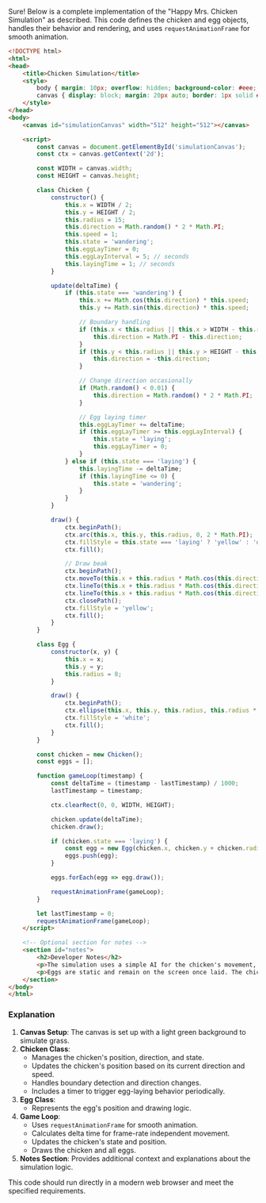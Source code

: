 Sure! Below is a complete implementation of the "Happy Mrs. Chicken Simulation" as described. This code defines the chicken and egg objects, handles their behavior and rendering, and uses `requestAnimationFrame` for smooth animation.

```html
<!DOCTYPE html>
<html>
<head>
    <title>Chicken Simulation</title>
    <style>
        body { margin: 10px; overflow: hidden; background-color: #eee; }
        canvas { display: block; margin: 20px auto; border: 1px solid #999; background-color: #90ee90; } /* Light green grass background */
    </style>
</head>
<body>
    <canvas id="simulationCanvas" width="512" height="512"></canvas>

    <script>
        const canvas = document.getElementById('simulationCanvas');
        const ctx = canvas.getContext('2d');

        const WIDTH = canvas.width;
        const HEIGHT = canvas.height;

        class Chicken {
            constructor() {
                this.x = WIDTH / 2;
                this.y = HEIGHT / 2;
                this.radius = 15;
                this.direction = Math.random() * 2 * Math.PI;
                this.speed = 1;
                this.state = 'wandering';
                this.eggLayTimer = 0;
                this.eggLayInterval = 5; // seconds
                this.layingTime = 1; // seconds
            }

            update(deltaTime) {
                if (this.state === 'wandering') {
                    this.x += Math.cos(this.direction) * this.speed;
                    this.y += Math.sin(this.direction) * this.speed;

                    // Boundary handling
                    if (this.x < this.radius || this.x > WIDTH - this.radius) {
                        this.direction = Math.PI - this.direction;
                    }
                    if (this.y < this.radius || this.y > HEIGHT - this.radius) {
                        this.direction = -this.direction;
                    }

                    // Change direction occasionally
                    if (Math.random() < 0.01) {
                        this.direction = Math.random() * 2 * Math.PI;
                    }

                    // Egg laying timer
                    this.eggLayTimer += deltaTime;
                    if (this.eggLayTimer >= this.eggLayInterval) {
                        this.state = 'laying';
                        this.eggLayTimer = 0;
                    }
                } else if (this.state === 'laying') {
                    this.layingTime -= deltaTime;
                    if (this.layingTime <= 0) {
                        this.state = 'wandering';
                    }
                }
            }

            draw() {
                ctx.beginPath();
                ctx.arc(this.x, this.y, this.radius, 0, 2 * Math.PI);
                ctx.fillStyle = this.state === 'laying' ? 'yellow' : 'orange';
                ctx.fill();

                // Draw beak
                ctx.beginPath();
                ctx.moveTo(this.x + this.radius * Math.cos(this.direction), this.y + this.radius * Math.sin(this.direction));
                ctx.lineTo(this.x + this.radius * Math.cos(this.direction) + 10 * Math.cos(this.direction + Math.PI / 6), this.y + this.radius * Math.sin(this.direction) + 10 * Math.sin(this.direction + Math.PI / 6));
                ctx.lineTo(this.x + this.radius * Math.cos(this.direction) + 10 * Math.cos(this.direction - Math.PI / 6), this.y + this.radius * Math.sin(this.direction) + 10 * Math.sin(this.direction - Math.PI / 6));
                ctx.closePath();
                ctx.fillStyle = 'yellow';
                ctx.fill();
            }
        }

        class Egg {
            constructor(x, y) {
                this.x = x;
                this.y = y;
                this.radius = 8;
            }

            draw() {
                ctx.beginPath();
                ctx.ellipse(this.x, this.y, this.radius, this.radius * 1.2, 0, 0, 2 * Math.PI);
                ctx.fillStyle = 'white';
                ctx.fill();
            }
        }

        const chicken = new Chicken();
        const eggs = [];

        function gameLoop(timestamp) {
            const deltaTime = (timestamp - lastTimestamp) / 1000;
            lastTimestamp = timestamp;

            ctx.clearRect(0, 0, WIDTH, HEIGHT);

            chicken.update(deltaTime);
            chicken.draw();

            if (chicken.state === 'laying') {
                const egg = new Egg(chicken.x, chicken.y + chicken.radius);
                eggs.push(egg);
            }

            eggs.forEach(egg => egg.draw());

            requestAnimationFrame(gameLoop);
        }

        let lastTimestamp = 0;
        requestAnimationFrame(gameLoop);
    </script>

    <!-- Optional section for notes -->
    <section id="notes">
        <h2>Developer Notes</h2>
        <p>The simulation uses a simple AI for the chicken's movement, including boundary handling and occasional direction changes. The chicken lays eggs periodically and briefly pauses during the laying state.</p>
        <p>Eggs are static and remain on the screen once laid. The chicken is represented as a circle with a beak, and its state changes color when laying an egg.</p>
    </section>
</body>
</html>
```

### Explanation
1. **Canvas Setup**: The canvas is set up with a light green background to simulate grass.
2. **Chicken Class**:
   - Manages the chicken's position, direction, and state.
   - Updates the chicken's position based on its current direction and speed.
   - Handles boundary detection and direction changes.
   - Includes a timer to trigger egg-laying behavior periodically.
3. **Egg Class**:
   - Represents the egg's position and drawing logic.
4. **Game Loop**:
   - Uses `requestAnimationFrame` for smooth animation.
   - Calculates delta time for frame-rate independent movement.
   - Updates the chicken's state and position.
   - Draws the chicken and all eggs.
5. **Notes Section**: Provides additional context and explanations about the simulation logic.

This code should run directly in a modern web browser and meet the specified requirements.

<!-- Benchmark Info -->
<!-- Backend: llamacpp -->
<!-- Model: mistralai_Mistral-Small-3.1-24B-Instruct-2503-Q6_K_L.gguf -->
<!-- Prompt: chicken.md -->
<!-- Generation Time: 121.50s -->
<!-- Fallback Used: False -->